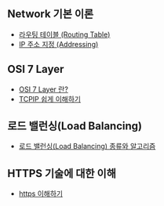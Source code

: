
## Network 기본 이론
- [라우팅 테이블 (Routing Table)](Network%20기본%20이론/라우팅%20테이블%20(Routing%20Table).md)
- [IP 주소 지정 (Addressing)](Network%20기본%20이론/IP%20주소%20지정%20(Addressing).md)

## OSI 7 Layer
- [OSI 7 Layer 란?](OSI%207%20Layer/OSI%207%20Layer%20란?.md)
- [TCPIP 쉽게 이해하기](OSI%207%20Layer/TCPIP%20쉽게%20이해하기.md)

## 로드 밸런싱(Load Balancing)
- [로드 밸런싱(Load Balancing) 종류와 알고리즘](로드%20밸런싱(Load%20Balancing)/로드%20밸런싱(Load%20Balancing)%20종류와%20알고리즘.md)

## HTTPS 기술에 대한 이해
- [https 이해하기](HTTPS%20기술에%20대한%20이해/https%20이해하기.md)